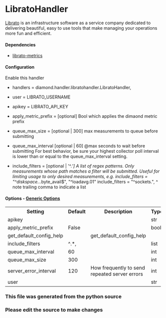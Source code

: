 LibratoHandler
====

[Librato](http://librato.com) is an infrastructure software as a service company
dedicated to delivering beautiful, easy to use tools that make managing your
operations more fun and efficient.

#### Dependencies

 * [librato-metrics](https://github.com/librato/python-librato)

#### Configuration

Enable this handler

 * handlers = diamond.handler.libratohandler.LibratoHandler,

 * user = LIBRATO_USERNAME
 * apikey = LIBRATO_API_KEY
 * apply_metric_prefix = [optional] Bool which applies the dimaond metric prefix

 * queue_max_size = [optional | 300] max measurements to queue before submitting
 * queue_max_interval [optional | 60] @max seconds to wait before submitting
     For best behavior, be sure your highest collector poll interval is lower
     than or equal to the queue_max_interval setting.

 * include_filters = [optional | '^.*'] A list of regex patterns.
     Only measurements whose path matches a filter will be submitted.
     Useful for limiting usage to *only* desired measurements, e.g.
       include_filters = "^diskspace\..*\.byte_avail$", "^loadavg\.01"
       include_filters = "^sockets\.",
                                     ^ note trailing comma to indicate a list

#### Options - [Generic Options](Configuration)

<table><tr><th>Setting</th><th>Default</th><th>Description</th><th>Type</th></tr>
<tr><td>apikey</td><td></td><td></td><td>str</td></tr>
<tr><td>apply_metric_prefix</td><td>False</td><td></td><td>bool</td></tr>
<tr><td>get_default_config_help</td><td></td><td>get_default_config_help</td><td></td></tr>
<tr><td>include_filters</td><td>^.*,</td><td></td><td>list</td></tr>
<tr><td>queue_max_interval</td><td>60</td><td></td><td>int</td></tr>
<tr><td>queue_max_size</td><td>300</td><td></td><td>int</td></tr>
<tr><td>server_error_interval</td><td>120</td><td>How frequently to send repeated server errors</td><td>int</td></tr>
<tr><td>user</td><td></td><td></td><td>str</td></tr>
</table>

### This file was generated from the python source
### Please edit the source to make changes

